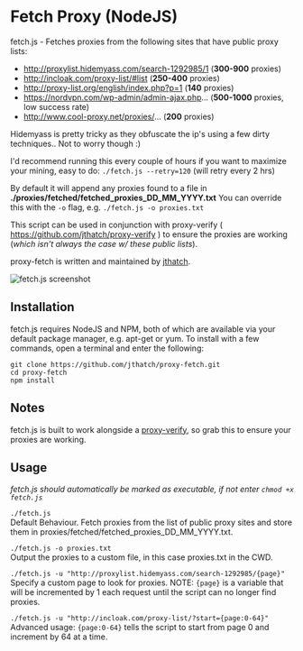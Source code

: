 Fetch Proxy (NodeJS)
================
fetch.js - Fetches proxies from the following sites that have public proxy lists:
* http://proxylist.hidemyass.com/search-1292985/1 (__300-900__ proxies)
* http://incloak.com/proxy-list/#list (__250-400__ proxies)
* http://proxy-list.org/english/index.php?p=1 (__140__ proxies)
* https://nordvpn.com/wp-admin/admin-ajax.php... (__500-1000__ proxies, low success rate)
* http://www.cool-proxy.net/proxies/... (__200__ proxies)

Hidemyass is pretty tricky as they obfuscate the ip's using a few dirty techniques.. Not to worry though :)

I'd recommend running this every couple of hours if you want to maximize your mining, easy to do:
`./fetch.js --retry=120`       (will retry every 2 hrs)

By default it will append any proxies found to a file in __./proxies/fetched/fetched_proxies_DD_MM_YYYY.txt__
You can override this with the `-o` flag, e.g. `./fetch.js -o proxies.txt`

This script can be used in conjunction with proxy-verify ( https://github.com/jthatch/proxy-verify ) to ensure the proxies are working (_which isn't always the case w/ these public lists_).

proxy-fetch is written and maintained by [jthatch](https://github.com/jthatch).

![fetch.js screenshot](http://wireside.co.uk/fetch-screenshot.png)

## Installation
fetch.js requires NodeJS and NPM, both of which are available via your default package manager, e.g. apt-get or yum. To install with a few commands, open a terminal and enter the following:
```
git clone https://github.com/jthatch/proxy-fetch.git
cd proxy-fetch
npm install
```

## Notes
fetch.js is built to work alongside a [proxy-verify](https://github.com/jthatch/proxy-verify), so grab this to ensure your proxies are working.

## Usage
*fetch.js should automatically be marked as executable, if not enter `chmod +x fetch.js`*

`./fetch.js`  
Default Behaviour. Fetch proxies from the list of public proxy sites and store them in proxies/fetched/fetched_proxies_DD_MM_YYYY.txt.  

`./fetch.js -o proxies.txt`  
Output the proxies to a custom file, in this case proxies.txt in the CWD.  

`./fetch.js -u "http://proxylist.hidemyass.com/search-1292985/{page}"`  
Specify a custom page to look for proxies. NOTE: `{page}` is a variable that will be incremented by 1 each request until the script can no longer find proxies.

`./fetch.js -u "http://incloak.com/proxy-list/?start={page:0-64}"`  
Advanced usage: `{page:0-64}` tells the script to start from page 0 and increment by 64 at a time.
